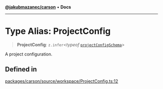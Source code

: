 [**@jakubmazanec/carson**](../README.md) • **Docs**

---

# Type Alias: ProjectConfig

> **ProjectConfig**: `z.infer`\<_typeof_
> [`projectConfigSchema`](../variables/projectConfigSchema.md)\>

A project configuration.

## Defined in

[packages/carson/source/workspace/ProjectConfig.ts:12](https://github.com/jakubmazanec/tools/blob/28bd44b020b25cf8f9b96b5a385bb7c918cf32ab/packages/carson/source/workspace/ProjectConfig.ts#L12)
